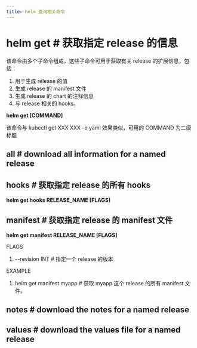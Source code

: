 ```yaml
---
title: helm 查询相关命令
---
```


# helm get # 获取指定 release 的信息

该命令由多个子命令组成，这些子命令可用于获取有关 release 的扩展信息，包括：

1. 用于生成 release 的值
2. 生成 release 的 manifest 文件
3. 生成 release 的 chart 的注释信息
4. 与 release 相关的 hooks。

**helm get \[COMMAND]**

该命令与 kubectl get XXX XXX -o yaml 效果类似，可用的 COMMAND 为二级标题

## all # download all information for a named release

## hooks # 获取指定 release 的所有 hooks

**helm get hooks RELEASE_NAME \[FLAGS]**

## manifest # 获取指定 release 的 manifest 文件

**helm get manifest RELEASE_NAME \[FLAGS]**

FLAGS

1. --revision INT # 指定一个 release 的版本

EXAMPLE

1. helm get manifest myapp # 获取 myapp 这个 release 的所有 manifest 文件。

## notes # download the notes for a named release

## values # download the values file for a named release
